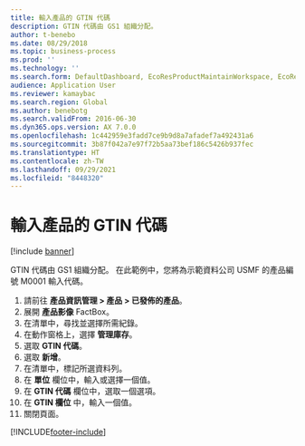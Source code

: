 ```yaml
---
title: 輸入產品的 GTIN 代碼
description: GTIN 代碼由 GS1 組織分配。
author: t-benebo
ms.date: 08/29/2018
ms.topic: business-process
ms.prod: ''
ms.technology: ''
ms.search.form: DefaultDashboard, EcoResProductMaintainWorkspace, EcoResProductOpenCasesFormPart, EcoResProductDetailsExtended, InventItemGTIN, UnitOfMeasureLookup
audience: Application User
ms.reviewer: kamaybac
ms.search.region: Global
ms.author: benebotg
ms.search.validFrom: 2016-06-30
ms.dyn365.ops.version: AX 7.0.0
ms.openlocfilehash: 1c442959e3fadd7ce9b9d8a7afadef7a492431a6
ms.sourcegitcommit: 3b87f042a7e97f72b5aa73bef186c5426b937fec
ms.translationtype: HT
ms.contentlocale: zh-TW
ms.lasthandoff: 09/29/2021
ms.locfileid: "8448320"
---
```

# <a name="enter-the-gtin-code-for-a-product"></a>輸入產品的 GTIN 代碼

[!include [banner](../../includes/banner.md)]

GTIN 代碼由 GS1 組織分配。 在此範例中，您將為示範資料公司 USMF 的產品編號 M0001 輸入代碼。

1. 請前往 **產品資訊管理 \> 產品 \> 已發佈的產品**。
1. 展開 **產品影像** FactBox。
1. 在清單中，尋找並選擇所需紀錄。
1. 在動作窗格上，選擇 **管理庫存**。
1. 選取 **GTIN 代碼**。
1. 選取 **新增**。
1. 在清單中，標記所選資料列。
1. 在 **單位** 欄位中，輸入或選擇一個值。
1. 在 **GTIN 代碼** 欄位中，選取一個選項。
1. 在 **GTIN 欄位** 中，輸入一個值。
1. 關閉頁面。



[!INCLUDE[footer-include](../../../includes/footer-banner.md)]